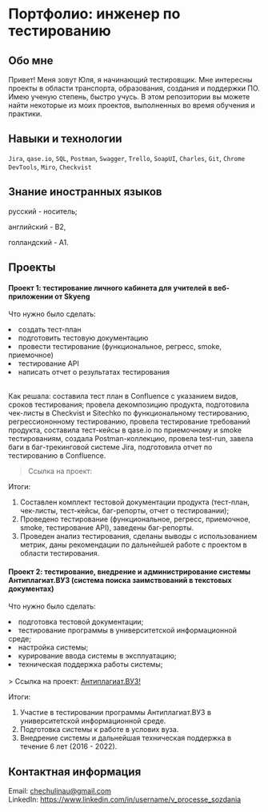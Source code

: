 # Портфолио: инженер по тестированию
## Обо мне
Привет! Меня зовут Юля, я начинающий тестировщик. Мне интересны проекты в области транспорта, образования, создания и поддержки ПО. Имею ученую степень, быстро учусь.
В этом репозитории вы можете найти некоторые из моих проектов, выполненных во время обучения и практики.
<br>
## Навыки и технологии

``Jira``, ``qase.io``, ``SQL``, ``Postman``, ``Swagger``, ``Trello``,
``SoapUI``, ``Charles``, ``Git``, ``Chrome DevTools``, ``Miro``, ``Сheckvist``
<br>
## Знание иностранных языков
<p>русский - носитель;</p>
<p>английский - B2,</p>
<p>голландский  - А1.</p> 

## Проекты
#### Проект 1: тестирование личного кабинета для учителей в веб-приложении от Skyeng

<p>Что нужно было сделать:</p>

<li>создать тест-план</li>
<li>подготовить тестовую документацию</li>
<li>провести тестирование (функциональное, регресс, smoke, приемочное)</li>
<li>тестирование API</li>
<li>написать отчет о результатах тестирования</li>
<br>
 
Как решала: составила тест план в Confluence с указанием видов, сроков тестирования; провела декомпозицию продукта, подготовила чек-листы в Checkvist и Sitechko по функциональному тестированию, регрессиононному тестированию, провела тестирование требований продукта, составила тест-кейсы в qase.io по приемочному и smoke тестированиям, создала Postman-коллекцию, провела test-run, завела баги в баг-трекинговой системе Jira, подготовила отчет по тестированию в Confluence.

> Ссылка на проект:

Итоги:

1. Составлен комплект тестовой документации продукта (тест-план, чек-листы, тест-кейсы, баг-репорты, отчет о тестировании);
2. Проведено тестирование (функциональное, регресс, приемочное, smoke, тестирование API), заведены баг-репорты.
3. Проведен анализ тестирования, сделаны выводы с использованием метрик, даны рекомендации по дальнейшей работе с проектом в области тестирования.

#### Проект 2: тестирование, внедрение и администрирование системы Антиплагиат.ВУЗ (система поиска заимствований в текстовых документах)
Что нужно было сделать:

<li>подготовка тестовой документации;</li>
<li>тестирование программы в университетской информационной среде;</li>
<li>настройка системы;</li>
<li>курирование ввода системы в эксплуатацию;</li>
<li>техническая поддержка работы системы;</li>
<br>
> Ссылка на проект: <a href="https://www.antiplagiat.ru" target="_blank">Антиплагиат.ВУЗ!</a>

Итоги:

1. Участие в тестировании программы Антиплагиат.ВУЗ в университетской информационной среде.
2. Подготовка системы к работе в услових вуза.
3. Внедрение системы и дальнейшая техническая поддержка в течение 6 лет (2016 - 2022).

## Контактная информация
Email: chechulinau@gmail.com
<br>LinkedIn: https://www.linkedin.com/in/username/v_processe_sozdania
